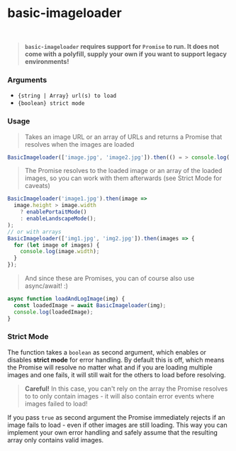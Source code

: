 # basic-imageloader

&nbsp;
> **`basic-imageloader` requires support for `Promise` to run. It does not come with a polyfill, supply your own if you want to support legacy environments!**
&nbsp;

### Arguments
  - `{string | Array} url(s) to load`
  - `{boolean} strict mode`
### Usage

> Takes an image URL or an array of URLs and returns a Promise that resolves when the images are loaded

```javascript
BasicImageloader(['image.jpg', 'image2.jpg']).then(() = > console.log('all images loaded!'));
```

> The Promise resolves to the loaded image or an array of the loaded images, so you can work with them afterwards (see Strict Mode for caveats)

```javascript
BasicImageloader('image1.jpg').then(image =>
  image.height > image.width
    ? enablePortaitMode()
    : enableLandscapeMode();
);
// or with arrays
BasicImageloader(['img1.jpg', 'img2.jpg']).then(images => {
  for (let image of images) {
    console.log(image.width);
  }
});
```

> And since these are Promises, you can of course also use async/await! :)

```javascript
async function loadAndLogImage(img) {
  const loadedImage = await BasicImageloader(img);
  console.log(loadedImage);
}
```
### Strict Mode
The function takes a `boolean` as second argument, which enables or disables **strict mode** for error handling.
By default this is off, which means the Promise will resolve no matter what and if you are loading multiple images and one fails, it will still wait for the others to load before resolving.
> **Careful!** In this case, you can't rely on the array the Promise resolves to to only contain images - it will also contain error events where images failed to load!

If you pass `true` as second argument the Promise immediately rejects if an image fails to load - even if other images are still loading.
This way you can implement your own error handling and safely assume that the resulting array only contains valid images.
